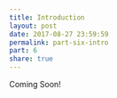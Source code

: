 ```yaml
---
title: Introduction
layout: post
date: 2017-08-27 23:59:59
permalink: part-six-intro
part: 6
share: true
---
```


Coming Soon!

